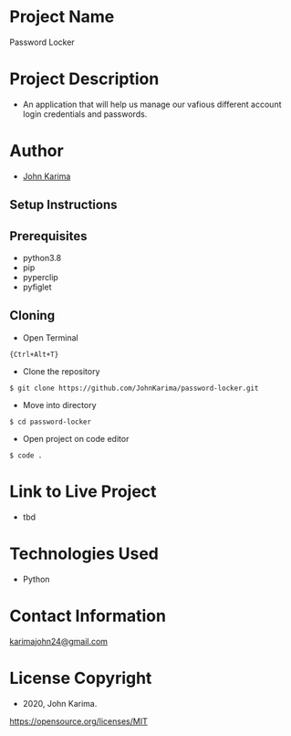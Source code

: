 # Project Name 
Password Locker

# Project Description 
- An application that will help us manage our vafious different account login credentials and passwords.

# Author 
- [John Karima](https://github.com/JohnKarima)

## Setup Instructions 
## Prerequisites
- python3.8
- pip
- pyperclip
- pyfiglet

## Cloning
- Open Terminal
```
{Ctrl+Alt+T}
```
- Clone the repository 
```
$ git clone https://github.com/JohnKarima/password-locker.git
```
- Move into directory 
```
$ cd password-locker
```
- Open project on code editor 
```
$ code . 
```

# Link to Live Project
- tbd

# Technologies Used
- Python

# Contact Information
karimajohn24@gmail.com

# License Copyright 
- 2020, John Karima.

https://opensource.org/licenses/MIT